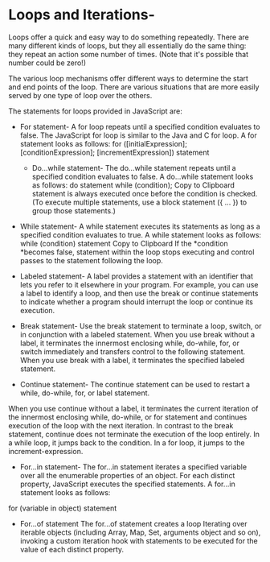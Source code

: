 # Loops and Iterations-
Loops offer a quick and easy way to do something repeatedly.
There are many different kinds of loops, but they all essentially do the same thing: they repeat an action some number of times. (Note that it's possible that number could be zero!)

The various loop mechanisms offer different ways to determine the start and end points of the loop. There are various situations that are more easily served by one type of loop over the others.

The statements for loops provided in JavaScript are:

* For statement-
A for loop repeats until a specified condition evaluates to false. The JavaScript for loop is similar to the Java and C for loop.
A for statement looks as follows:
for ([initialExpression]; [conditionExpression]; [incrementExpression])
  statement
  
  * Do...while statement-
The do...while statement repeats until a specified condition evaluates to false.
A do...while statement looks as follows:
do
  statement
while (condition);
Copy to Clipboard
statement is always executed once before the condition is checked. (To execute multiple statements, use a block statement ({ ... }) to group those statements.)

* While statement-
A while statement executes its statements as long as a specified condition evaluates to true. A while statement looks as follows:
while (condition)
  statement
Copy to Clipboard
If the *condition *becomes false, statement within the loop stops executing and control passes to the statement following the loop.

* Labeled statement-
A label provides a statement with an identifier that lets you refer to it elsewhere in your program. For example, you can use a label to identify a loop, and then use the break or continue statements to indicate whether a program should interrupt the loop or continue its execution.

* Break statement-
Use the break statement to terminate a loop, switch, or in conjunction with a labeled statement.
When you use break without a label, it terminates the innermost enclosing while, do-while, for, or switch immediately and transfers control to the following statement.
When you use break with a label, it terminates the specified labeled statement.

* Continue statement-
The continue statement can be used to restart a while, do-while, for, or label statement.

When you use continue without a label, it terminates the current iteration of the innermost enclosing while, do-while, or for statement and continues execution of the loop with the next iteration. In contrast to the break statement, continue does not terminate the execution of the loop entirely. In a while loop, it jumps back to the condition. In a for loop, it jumps to the increment-expression. 

* For...in statement-
The for...in statement iterates a specified variable over all the enumerable properties of an object. For each distinct property, JavaScript executes the specified statements. A for...in statement looks as follows:

for (variable in object)
  statement
  
 * For...of statement
The for...of statement creates a loop Iterating over iterable objects (including Array, Map, Set, arguments object and so on), invoking a custom iteration hook with statements to be executed for the value of each distinct property.
